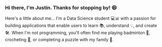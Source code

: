 ### Hi there, I'm Justin. Thanks for stopping by! 😄

Here's a little about me...
I'm a Data Science student 💻📊 with a passion for building applications that enable users to learn 📚, understand 💡, and create 🛠️. When I'm not programming, you'll often find me playing badminton 🏸, crocheting 🧶, or completing a puzzle with my family 🧩.

<!--
Here are some of my most recent projects:

| Title | Tools/Languages | Description |
| ---------------- | ------------- | ------------------------------------------- |
| Last Light | Unity, C# | A 2D Platformer created in 72 hours for the Ludum Dare 54 Game Jam |
| TFT Team Builder | React, HTML, CSS, Javascript | A responsive website allowing users to plan and organize their teams for the video game Teamfight Tactics |
-->

<!--
**Jcssss/Jcssss** is a ✨ _special_ ✨ repository because its `README.md` (this file) appears on your GitHub profile.

Here are some ideas to get you started:

- 🔭 I’m currently working on ...
- 🌱 I’m currently learning ...
- 👯 I’m looking to collaborate on ...
- 🤔 I’m looking for help with ...
- 💬 Ask me about ...
- 📫 How to reach me: ...
- 😄 Pronouns: ...
- ⚡ Fun fact: ...
-->
